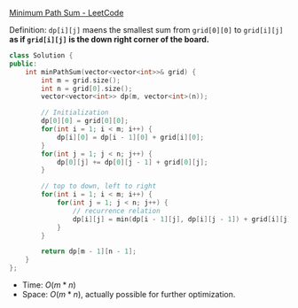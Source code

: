  [Minimum Path Sum - LeetCode](https://leetcode.com/problems/minimum-path-sum/description/)

Definition: `dp[i][j]` maens the smallest sum from `grid[0][0]` to `grid[i][j]` **as if `grid[i][j]` is the down right corner of the board.**

```cpp
class Solution {
public:
    int minPathSum(vector<vector<int>>& grid) {
        int m = grid.size();
        int n = grid[0].size();
        vector<vector<int>> dp(m, vector<int>(n));

        // Initialization
        dp[0][0] = grid[0][0];
        for(int i = 1; i < m; i++) {
            dp[i][0] = dp[i - 1][0] + grid[i][0];
        }
        for(int j = 1; j < n; j++) {
            dp[0][j] += dp[0][j - 1] + grid[0][j];
        }

        // top to down, left to right
        for(int i = 1; i < m; i++) {
            for(int j = 1; j < n; j++) {
                // recurrence relation
                dp[i][j] = min(dp[i - 1][j], dp[i][j - 1]) + grid[i][j];
            }
        }

        return dp[m - 1][n - 1];
    }
};
```

- Time: $O(m * n)$
- Space: $O(m * n)$, actually possible for further optimization.  